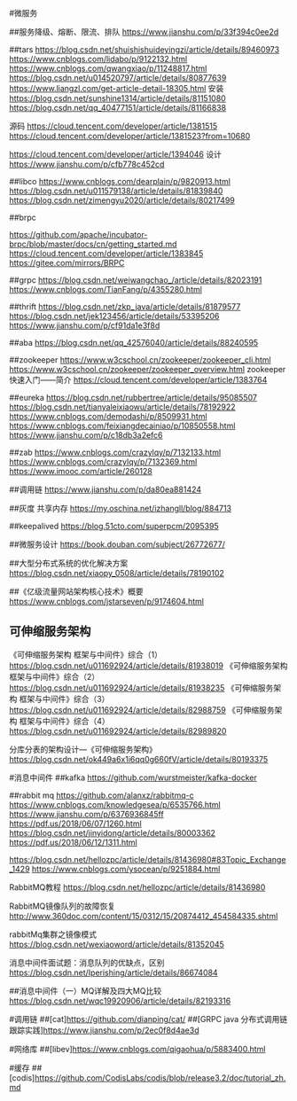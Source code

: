 #微服务

##服务降级、熔断、限流、排队
https://www.jianshu.com/p/33f394c0ee2d

##tars
https://blog.csdn.net/shuishishuideyingzi/article/details/89460973
https://www.cnblogs.com/lidabo/p/9122132.html
https://www.cnblogs.com/qwangxiao/p/11248817.html
https://blog.csdn.net/u014520797/article/details/80877639
https://www.liangzl.com/get-article-detail-18305.html
安装
https://blog.csdn.net/sunshine1314/article/details/81151080
https://blog.csdn.net/qq_40477151/article/details/81166838

源码
https://cloud.tencent.com/developer/article/1381515
https://cloud.tencent.com/developer/article/1381523?from=10680

https://cloud.tencent.com/developer/article/1394046
设计
https://www.jianshu.com/p/cfb778c452cd

##libco
https://www.cnblogs.com/dearplain/p/9820913.html
https://blog.csdn.net/u011579138/article/details/81839840
https://blog.csdn.net/zimengyu2020/article/details/80217499

##brpc

https://github.com/apache/incubator-brpc/blob/master/docs/cn/getting_started.md
https://cloud.tencent.com/developer/article/1383845
https://gitee.com/mirrors/BRPC


##grpc
https://blog.csdn.net/weiwangchao_/article/details/82023191
https://www.cnblogs.com/TianFang/p/4355280.html

##thrift
https://blog.csdn.net/zkp_java/article/details/81879577
https://blog.csdn.net/jek123456/article/details/53395206
https://www.jianshu.com/p/cf91da1e3f8d

##aba
https://blog.csdn.net/qq_42576040/article/details/88240595

##zookeeper
https://www.w3cschool.cn/zookeeper/zookeeper_cli.html
https://www.w3cschool.cn/zookeeper/zookeeper_overview.html
zookeeper快速入门——简介
https://cloud.tencent.com/developer/article/1383764

##eureka
https://blog.csdn.net/rubbertree/article/details/95085507
https://blog.csdn.net/tianyaleixiaowu/article/details/78192922
https://www.cnblogs.com/demodashi/p/8509931.html
https://www.cnblogs.com/feixiangdecainiao/p/10850558.html
https://www.jianshu.com/p/c18db3a2efc6

##zab
https://www.cnblogs.com/crazylqy/p/7132133.html
https://www.cnblogs.com/crazylqy/p/7132369.html
https://www.imooc.com/article/260128

##调用链
https://www.jianshu.com/p/da80ea881424

##灰度 共享内存
https://my.oschina.net/izhangll/blog/884713

##keepalived
https://blog.51cto.com/superpcm/2095395

##微服务设计
https://book.douban.com/subject/26772677/

##大型分布式系统的优化解决方案
https://blog.csdn.net/xiaopy_0508/article/details/78190102


##《亿级流量网站架构核心技术》概要
https://www.cnblogs.com/jstarseven/p/9174604.html


## 可伸缩服务架构
《可伸缩服务架构 框架与中间件》综合（1）
https://blog.csdn.net/u011692924/article/details/81938019
《可伸缩服务架构 框架与中间件》综合（2）
https://blog.csdn.net/u011692924/article/details/81938235
《可伸缩服务架构 框架与中间件》综合（3）
https://blog.csdn.net/u011692924/article/details/82988759
《可伸缩服务架构 框架与中间件》综合（4）
https://blog.csdn.net/u011692924/article/details/82989820

分库分表的架构设计—《可伸缩服务架构》
https://blog.csdn.net/ok449a6x1i6qq0g660fV/article/details/80193375


#消息中间件
##kafka
https://github.com/wurstmeister/kafka-docker

##rabbit mq
https://github.com/alanxz/rabbitmq-c
https://www.cnblogs.com/knowledgesea/p/6535766.html
https://www.jianshu.com/p/6376936845ff
https://pdf.us/2018/06/07/1260.html
https://blog.csdn.net/jinyidong/article/details/80003362
https://pdf.us/2018/06/12/1311.html

https://blog.csdn.net/hellozpc/article/details/81436980#83Topic_Exchange_1429
https://www.cnblogs.com/ysocean/p/9251884.html

RabbitMQ教程
https://blog.csdn.net/hellozpc/article/details/81436980

RabbitMQ镜像队列的故障恢复
http://www.360doc.com/content/15/0312/15/20874412_454584335.shtml

rabbitMq集群之镜像模式
https://blog.csdn.net/wexiaoword/article/details/81352045

消息中间件面试题：消息队列的优缺点，区别
https://blog.csdn.net/Iperishing/article/details/86674084

##消息中间件（一）MQ详解及四大MQ比较
https://blog.csdn.net/wqc19920906/article/details/82193316


#调用链
##[cat]https://github.com/dianping/cat/
##[GRPC java 分布式调用链跟踪实践]https://www.jianshu.com/p/2ec0f8d4ae3d

#网络库
##[libev]https://www.cnblogs.com/qigaohua/p/5883400.html

#缓存
##[codis]https://github.com/CodisLabs/codis/blob/release3.2/doc/tutorial_zh.md
